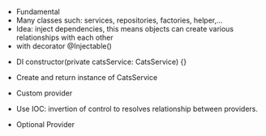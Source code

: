 - Fundamental
- Many classes such: services, repositories, factories, helper,...
- Idea: inject dependencies, this means objects can create various relationships with each other
- with decorator @Injectable()

* DI
constructor(private catsService: CatsService) {}
- Create and return instance of CatsService

* Custom provider
- Use IOC: invertion of control to resolves relationship between providers.

* Optional Provider